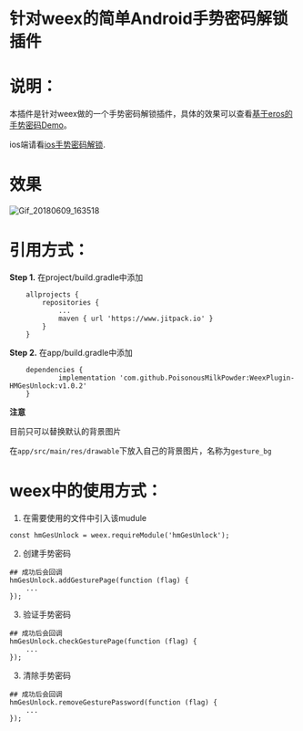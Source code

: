# 针对weex的简单Android手势密码解锁插件


说明：
====================================
本插件是针对weex做的一个手势密码解锁插件，具体的效果可以查看[基于eros的手势密码Demo](https://github.com/shawn-tangsc/eros-gesture-demo)。

ios端请看[ios手势密码解锁](https://github.com/shawn-tangsc/WeexPlugin-HMGesUnlock).

效果
=======

![Gif_20180609_163518](gif/Gif_20180609_163518.gif)


引用方式：
====================================
**Step 1.** 在project/build.gradle中添加

```
	allprojects {
		repositories {
			...
			maven { url 'https://www.jitpack.io' }
		}
	}
```

**Step 2.** 在app/build.gradle中添加

```
	dependencies {
	        implementation 'com.github.PoisonousMilkPowder:WeexPlugin-HMGesUnlock:v1.0.2'
	}
```
__注意__

目前只可以替换默认的背景图片

在`app/src/main/res/drawable`下放入自己的背景图片，名称为`gesture_bg`

weex中的使用方式：
====================================


1. 在需要使用的文件中引入该mudule

	
```
const hmGesUnlock = weex.requireModule('hmGesUnlock');
```

2. 创建手势密码

	
```
## 成功后会回调
hmGesUnlock.addGesturePage(function (flag) {
    ...
});
```
	
3. 验证手势密码

	
```
## 成功后会回调
hmGesUnlock.checkGesturePage(function (flag) {
    ...
});
```
	
3. 清除手势密码

	
```
## 成功后会回调
hmGesUnlock.removeGesturePassword(function (flag) {
    ...
});
```

